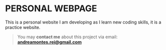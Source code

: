 
# PERSONAL WEBPAGE

This is a personal website I am developing as I learn new coding skills, it is a practice website.

>You may **contact me** about this project via email: **andreamontes.rei@gmail.com**